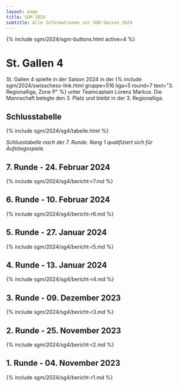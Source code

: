 ```yaml
---
layout: page
title: SGM 2024
subtitle: Alle Informationen zur SGM-Saison 2024
---
```


{% include sgm/2024/sgm-buttons.html active=4 %}

# St. Gallen 4

St. Gallen 4 spielte in der Saison 2024 in der
{% include sgm/2024/swisschess-link.html gruppe=516 liga=5 round=7 text="3. Regionalliga, Zone P" %}
unter Teamcaptain Lorenz Markus. Die Mannschaft belegte den 3. Platz und bleibt in der 3. Regionalliga.

## Schlusstabelle

{% include sgm/2024/sg4/tabelle.html %}

_Schlusstabelle nach der 7. Runde. Rang 1 qualifiziert sich für Aufstiegsspiele._

## 7. Runde - 24. Februar 2024

{% include sgm/2024/sg4/bericht-r7.md %}

## 6. Runde - 10. Februar 2024

{% include sgm/2024/sg4/bericht-r6.md %}

## 5. Runde - 27. Januar 2024

{% include sgm/2024/sg4/bericht-r5.md %}

## 4. Runde - 13. Januar 2024

{% include sgm/2024/sg4/bericht-r4.md %}

## 3. Runde - 09. Dezember 2023

{% include sgm/2024/sg4/bericht-r3.md %}

## 2. Runde - 25. November 2023

{% include sgm/2024/sg4/bericht-r2.md %}

## 1. Runde - 04. November 2023

{% include sgm/2024/sg4/bericht-r1.md %}

<style>
table th, table td:nth-of-type(4) {
    white-space: nowrap;
}
</style>
